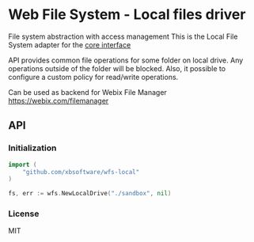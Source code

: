 Web File System - Local files driver
=========

File system abstraction with access management
This is the Local File System adapter for the [core interface](https://github.com/xbsoftware/wfs)

API provides common file operations for some folder on local drive. Any operations outside of the folder will be blocked. Also, it possible to configure a custom policy for read/write operations.


Can be used as backend for Webix File Manager https://webix.com/filemanager


## API

### Initialization

```go
import (
	"github.com/xbsoftware/wfs-local"
)

fs, err := wfs.NewLocalDrive("./sandbox", nil)
```

### License 

MIT
